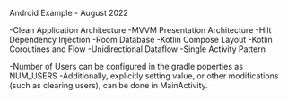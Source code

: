 Android Example - August 2022


-Clean Application Architecture
-MVVM Presentation Architecture
-Hilt Dependency Injection
-Room Database
-Kotlin Compose Layout
-Kotlin Coroutines and Flow
-Unidirectional Dataflow
-Single Activity Pattern

-Number of Users can be configured in the gradle.poperties as NUM_USERS
-Additionally, explicitly setting value, or other modifications (such as clearing users), can be done in MainActivity.